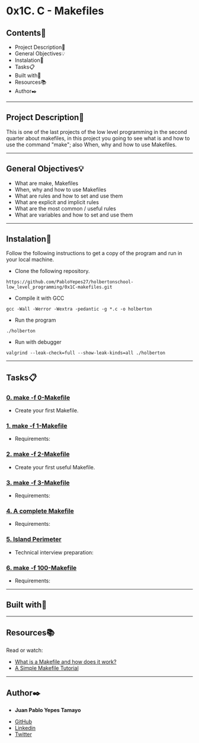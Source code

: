 # 0x1C. C - Makefiles

<gif  width="521"  alt="image"  src="https://s3.amazonaws.com/intranet-projects-files/holbertonschool-low_level_programming/273/giphy-2.gif">

## Contents:open_file_folder:

- Project Description:newspaper:
- General Objectives:bulb:
- Instalation:wrench:
- Tasks:clipboard:
- Built with:hammer:
- Resources:books:
- Author:black_nib:

---

## Project Description:newspaper:

This is one of the last projects of the low level programming in the second quarter about makefiles, in this project you going to see what is and how to use the command "make"; also When, why and how to use Makefiles.

---

## General Objectives:bulb:

* What are make, Makefiles
* When, why and how to use Makefiles
* What are rules and how to set and use them
* What are explicit and implicit rules
* What are the most common / useful rules
* What are variables and how to set and use them

---

## Instalation:wrench:

Follow the following instructions to get a copy of the program and run in your local machine.

* Clone the following repository.
```
https://github.com/PabloYepes27/holbertonschool-low_level_programming/0x1C-makefiles.git
```

* Compile it with GCC
```
gcc -Wall -Werror -Wextra -pedantic -g *.c -o holberton
```

* Run the program
```
./holberton
```

* Run with debugger
```
valgrind --leak-check=full --show-leak-kinds=all ./holberton
```
---

## Tasks:clipboard:

### [0. make -f 0-Makefile](./0-Makefile)
* Create your first Makefile.


### [1. make -f 1-Makefile](./1-Makefile)
* Requirements:


### [2. make -f 2-Makefile](./2-Makefile)
* Create your first useful Makefile.


### [3. make -f 3-Makefile](./3-Makefile)
* Requirements:


### [4. A complete Makefile](./4-Makefile)
* Requirements:


### [5. Island Perimeter](./5-island_perimeter.py)
* Technical interview preparation: 


### [6. make -f 100-Makefile](./100-Makefile)
* Requirements:

---

## Built with:hammer:


---

## Resources:books:

Read or watch:
* [What is a Makefile and how does it work?](https://opensource.com/article/18/8/what-how-makefile)
* [A Simple Makefile Tutorial](https://www.cs.colby.edu/maxwell/courses/tutorials/maketutor/)

---

## Author:black_nib:

* **Juan Pablo Yepes Tamayo**
 - [GitHub](https://github.com/PabloYepes27)
 - [Linkedin](https://www.linkedin.com/in/pablo-yepes-120495)
 - [Twitter](https://twitter.com/pabloyepes27)